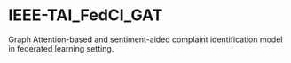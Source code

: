 # IEEE-TAI_FedCI_GAT
Graph Attention-based and sentiment-aided complaint identification model in federated learning setting.
